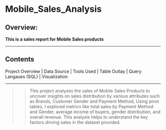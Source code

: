 # Mobile_Sales_Analysis

## Overview:
 **This is a sales report for Mobile Sales products**
 
 ---
 
## Contents
Project Overview | Data Source | Tools Used | Table Outlay | Query Langaues (SQL) | Visualization

---

> > This project analyzes the sales of Mobile Sales Products to uncover insights on sales distribution by various attributes such as Brands, Customer Gender and Payment Method, Using pivot tables, I explored metrics like total sales by Payment Method and Gender, average income of buyers, gender distribution, and overall revenue. This analysis helps to understand the key factors driving sales in the dataset provided.

